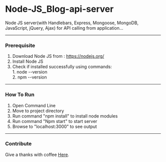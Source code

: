# Node-JS_Blog-api-server
Node JS server(with Handlebars, Express, Mongoose, MongoDB, JavaScript, jQuery, Ajax) for API calling from application...

---
### Prerequisite

1. Download Node JS from : https://nodejs.org/
2. Install Node JS
3. Check if installed successfully using commands: \
                                                   1. node --version\
                                                   2. npm --version

---
### How To Run

1. Open Command Line
2. Move to project directory
3. Run command "npm install" to install node modules
4. Run command "Npm start" to start server
5. Browse to "localhost:3000" to see output



---
### Contribute 

Give a thanks with coffee [Here](https://www.buymeacoffee.com/ayushnavadiya).
